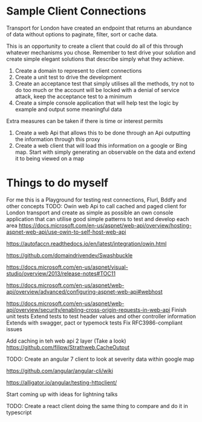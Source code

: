 # Sample Client Connections

Transport for London have created an endpoint that returns an abundance of data without options to paginate, filter, sort or cache data. 

This is an opportunity to create a client that could do all of this through whatever mechanisms you chose. Remember to test 
drive your solution and create simple elegant solutions that describe simply what they achieve.

1. Create a domain to represent to client connections
2. Create a unit test to drive the development
3. Create an acceptance test that simply utilises all the methods, try not to do too much or the account will be locked with a denial of service attack, keep the acceptance test to a minimum
4. Create a simple console application that will help test the logic by example and output some meaningful data

Extra measures can be taken if there is time or interest permits
1. Create a web Api that allows this to be done through an Api outputting the information through this proxy
2. Create a web client that will load this information on a google or Bing map. Start with simply generating an observable on the data and extend it to being viewed on a map

# Things to do myself
For me this is a Playground for testing rest connections, Flurl, Bddfy and other concepts
TODO: Owin web Api to call cached and paged client for London transport and create as simple as possible an own console application that can utilise good simple patterns to test and develop each area
https://docs.microsoft.com/en-us/aspnet/web-api/overview/hosting-aspnet-web-api/use-owin-to-self-host-web-api

https://autofaccn.readthedocs.io/en/latest/integration/owin.html

https://github.com/domaindrivendev/Swashbuckle

https://docs.microsoft.com/en-us/aspnet/visual-studio/overview/2013/release-notes#TOC11

https://docs.microsoft.com/en-us/aspnet/web-api/overview/advanced/configuring-aspnet-web-api#webhost

https://docs.microsoft.com/en-us/aspnet/web-api/overview/security/enabling-cross-origin-requests-in-web-api
	Finish unit tests
	Extend tests to test header values and other controller information
	Extends with swagger, pact or typemock tests
	Fix RFC3986-compliant issues

Add caching in teh web api 2 layer (Take a look)
	https://github.com/filipw/Strathweb.CacheOutput

TODO: Create an angular 7 client to look at severity data within google map 

https://github.com/angular/angular-cli/wiki

https://alligator.io/angular/testing-httpclient/



Start coming up with ideas for lightning talks

TODO: Create a react client doing the same thing to compare and do it in typescript
